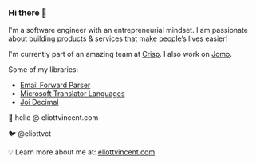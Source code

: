 ### Hi there 👋

I'm a software engineer with an entrepreneurial mindset.
I am passionate about building products & services that make people’s lives easier!

I'm currently part of an amazing team at [Crisp](https://crisp.chat/). I also work on [Jomo](https://jomo.so).

Some of my libraries:
- [Email Forward Parser](https://github.com/crisp-oss/email-forward-parser)
- [Microsoft Translator Languages](https://github.com/crisp-oss/microsoft-translator-languages)
- [Joi Decimal](https://github.com/eliottvincent/joi-decimal)

💌 hello @ eliottvincent.com

🐦 @eliottvct

💡 Learn more about me at: [eliottvincent.com](https://eliottvincent.com)
